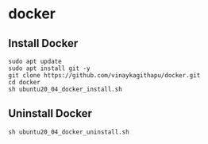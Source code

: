 # docker
## Install Docker
```
sudo apt update
sudo apt install git -y
git clone https://github.com/vinaykagithapu/docker.git
cd docker
sh ubuntu20_04_docker_install.sh

```
## Uninstall Docker
```
sh ubuntu20_04_docker_uninstall.sh

```

